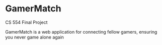 # GamerMatch

CS 554 Final Project

GamerMatch is a web application for connecting fellow gamers, ensuring you never game alone again
